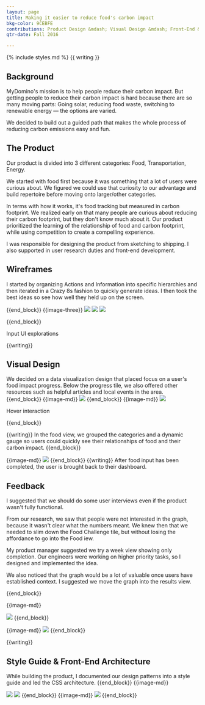 ```yaml
---
layout: page
title: Making it easier to reduce food's carbon impact
bkg-color: 9CEBFE
contributions: Product Design &mdash; Visual Design &mdash; Front-End &mdash; User Research
qtr-date: Fall 2016

---
```

{% include styles.md %}
{{ writing }}
## Background

MyDomino's mission is to help people reduce their carbon impact. But getting people to reduce their carbon impact is hard because there are so many moving parts: Going solar, reducing food waste, switching to renewable energy — the options are varied.

We decided to build out a guided path that makes the whole process of reducing carbon emissions easy and fun.

## The Product

Our product is divided into 3 different categories: Food, Transportation, Energy.

We started with food first because it was something that a lot of users were curious about. We figured we could use that curiosity to our advantage and build repertoire before moving onto larger/other categories.

In terms with how it works, it's food tracking but measured in carbon footprint. We realized early on that many people are curious about reducing their carbon footprint, but they don't know much about it. Our product prioritized the learning of the relationship of food and carbon footprint, while using competition to create a compelling experience.

I was responsible for designing the product from sketching to shipping. I also supported in user research duties and front-end development.

## Wireframes

I started by organizing Actions and Information into specific hierarchies and then iterated in a Crazy 8s fashion to quickly generate ideas.
I then took the best ideas so see how well they held up on the screen.

{{end_block}}
{{image-three}}
<img class="w-100 w-33-ns" src="assets/food-challenge/wireframes-1.png">
<img class="w-100 w-33-ns" src="assets/food-challenge/wireframes-2.png">
<img class="w-100 w-33-ns" src="assets/food-challenge/wireframes-3.png">



{{end_block}}
<p class="db center tc mono gray f6 mt0  mb5"> Input UI explorations</p>
{{writing}}

## Visual Design
We decided on a data visualization design that placed focus on a user's food impact progress. Below the progress tile, we also offered other resources such as helpful articles and local events in the area.
{{end_block}}
{{image-md}}
<img class="w-100" src="https://canvas-files-prod.s3.amazonaws.com/uploads/04c2e070-f6d3-48ef-b7ad-992e6b5bbb93/Member-home 3f.png">
{{end_block}}
{{image-md}}
<img class="w-100" src="assets/food-challenge/hover.gif">
<p class="db center tc mono gray f6 mt0  mb5"> Hover interaction</p>
{{end_block}}



{{writing}}
In the food view, we grouped the categories and a dynamic gauge so users could quickly see their relationships of food and their carbon impact.
{{end_block}}

{{image-md}}
<img class="w-100" src="https://canvas-files-prod.s3.amazonaws.com/uploads/4bc6c1df-3815-4805-b8b2-f290299cbb6e/desktop 1f.png">
{{end_block}}
{{writing}}
After food input has been completed, the user is brought back to their dashboard.

## Feedback

I suggested that we should do some user interviews even if the product wasn't fully functional.

From our research, we saw that people were not interested in the graph, because it wasn't clear what the numbers meant. We knew then that we needed to slim down the Food Challenge tile, but without losing the affordance to go into the Food iew.

My product manager suggested we try a week view showing only completion. Our engineers were working on higher priority tasks, so I designed and implemented the idea.

We also noticed that the graph would be a lot of valuable once users have established context. I suggested we move the graph into the results view.

{{end_block}}

{{image-md}}

<img class="mw7" src="https://canvas-files-prod.s3.amazonaws.com/uploads/765259d3-f505-4557-9b53-d95472ea333a/My-Home%20%207a%20.png">
{{end_block}}

{{image-md}}
<img class="mw7" src="https://canvas-files-prod.s3.amazonaws.com/uploads/3f945c0b-b83c-4676-ae3e-5b189c6dfc5d/desktop 1f--flip.png">
{{end_block}}

{{writing}}
## Style Guide & Front-End Architecture
While building the product, I documented our design patterns into a style guide and led the CSS architecture.
{{end_block}}
{{image-md}}

<img class="mw6" src="https://canvas-files-prod.s3.amazonaws.com/uploads/9353e7ef-5a35-407e-8891-e119ab43d110/Desktop.png">
<img class="mw6" src="https://canvas-files-prod.s3.amazonaws.com/uploads/740e0aa2-845c-4f36-bd1d-f7c04344bc77/Page 2.png">
{{end_block}}
{{image-md}}
<img class="mw8" src="https://canvas-files-prod.s3.amazonaws.com/uploads/aa9fbee6-8bf6-4824-ac89-7a27e137d3dd/Screen Shot 2017-04-03 at 7.55.12 PM.png">
{{end_block}}

